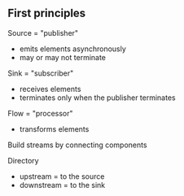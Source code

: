 ## First principles

Source = "publisher"
- emits elements asynchronously
- may or may not terminate

Sink = "subscriber"
- receives elements
- terminates only when the publisher terminates

Flow = "processor"
- transforms elements

Build streams by connecting components

Directory
- upstream = to the source
- downstream = to the sink